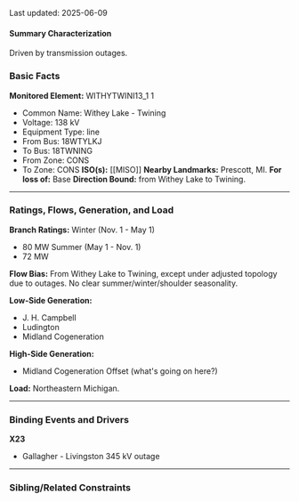 Last updated: 2025-06-09
#### Summary Characterization
Driven by transmission outages.
### Basic Facts
**Monitored Element:** WITHYTWINI13_1 1
- Common Name: Withey Lake - Twining
- Voltage: 138 kV
- Equipment Type: line
- From Bus: 18WTYLKJ
- To Bus: 18TWNING
- From Zone: CONS
- To Zone: CONS
**ISO(s):** [[MISO]]
**Nearby Landmarks:** Prescott, MI.
**For loss of:** Base
**Direction Bound:** from Withey Lake to Twining.

---
### Ratings, Flows, Generation, and Load
**Branch Ratings:**
Winter (Nov. 1 - May 1)
- 80 MW
Summer (May 1 - Nov. 1)
- 72 MW

**Flow Bias:**
From Withey Lake to Twining, except under adjusted topology due to outages. No clear summer/winter/shoulder seasonality.

**Low-Side Generation:**
- J. H. Campbell
- Ludington
- Midland Cogeneration

**High-Side Generation:**
- Midland Cogeneration Offset (what's going on here?)

**Load:**
Northeastern Michigan.

---
### Binding Events and Drivers
**X23**
- Gallagher - Livingston 345 kV outage

---
### Sibling/Related Constraints
